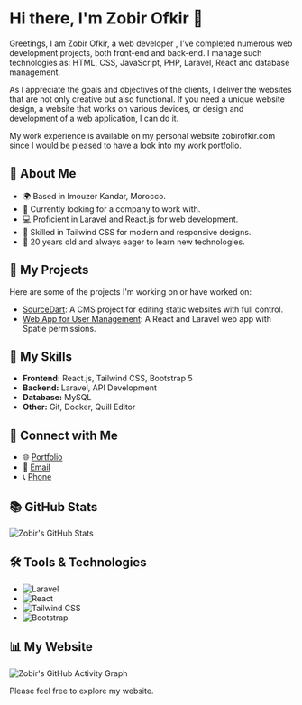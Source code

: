 # Hi there, I'm Zobir Ofkir 👋

Greetings, I am Zobir Ofkir, a web developer , I’ve completed numerous web development projects, both front-end and back-end. I manage such technologies as: HTML, CSS, JavaScript, PHP, Laravel, React and database management.

As I appreciate the goals and objectives of the clients, I deliver the websites that are not only creative but also functional. If you need a unique website design, a website that works on various devices, or design and development of a web application, I can do it.

My work experience is available on my personal website zobirofkir.com since I would be pleased to have a look into my work portfolio.



## 🚀 About Me

- 🌍 Based in Imouzer Kandar, Morocco.
- 💼 Currently looking for a company to work with.
- 💻 Proficient in Laravel and React.js for web development.
- 🔧 Skilled in Tailwind CSS for modern and responsive designs.
- 📅 20 years old and always eager to learn new technologies.

## 💼 My Projects

Here are some of the projects I'm working on or have worked on:

- [SourceDart](#): A CMS project for editing static websites with full control.
- [Web App for User Management](#): A React and Laravel web app with Spatie permissions.

## 📂 My Skills

- **Frontend:** React.js, Tailwind CSS, Bootstrap 5
- **Backend:** Laravel, API Development
- **Database:** MySQL
- **Other:** Git, Docker, Quill Editor

## 🔗 Connect with Me

- 🌐 [Portfolio](https://zobirofkir.com)
- 📧 [Email](mailto:zobirofkir19@gmail.com)
- 📞 [Phone](tel:+212619920942)

## 📚 GitHub Stats

![Zobir's GitHub Stats](https://github-readme-stats.vercel.app/api?username=zobirofkir&show_icons=true&count_private=true&hide_title=true&hide=prs&hide_border=true&theme=tokyonight)

## 🛠️ Tools & Technologies

- ![Laravel](https://img.shields.io/badge/Laravel-F05032?style=for-the-badge&logo=laravel&logoColor=white)
- ![React](https://img.shields.io/badge/React-61DAFB?style=for-the-badge&logo=react&logoColor=black)
- ![Tailwind CSS](https://img.shields.io/badge/Tailwind_CSS-06B6D4?style=for-the-badge&logo=tailwind-css&logoColor=white)
- ![Bootstrap](https://img.shields.io/badge/Bootstrap-7952B3?style=for-the-badge&logo=bootstrap&logoColor=white)

## 📊 My Website

![Zobir's GitHub Activity Graph](https://zobirofkir.com)

Please feel free to explore my website.

<!-- Thanks for visiting! -->
